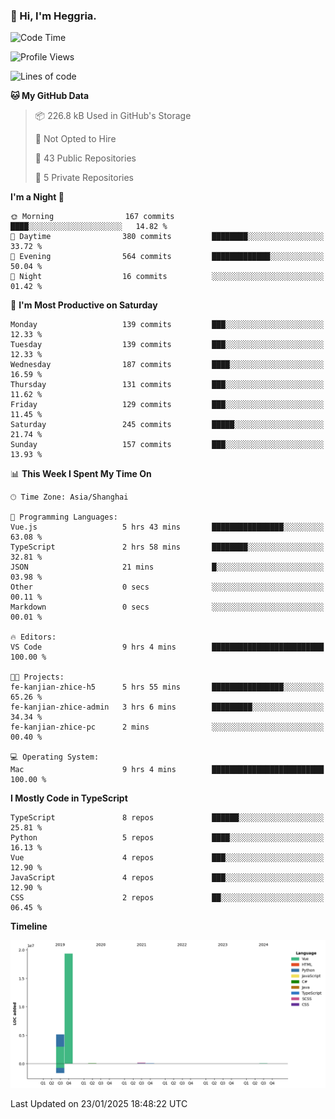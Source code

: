 ### 👋 Hi, I'm Heggria.

<!--START_SECTION:waka-->
![Code Time](http://img.shields.io/badge/Code%20Time-1%2C037%20hrs%203%20mins-blue)

![Profile Views](http://img.shields.io/badge/Profile%20Views-1-blue)

![Lines of code](https://img.shields.io/badge/From%20Hello%20World%20I%27ve%20Written-24.8%20million%20lines%20of%20code-blue)

**🐱 My GitHub Data** 

> 📦 226.8 kB Used in GitHub's Storage 
 > 
> 🚫 Not Opted to Hire
 > 
> 📜 43 Public Repositories 
 > 
> 🔑 5 Private Repositories 
 > 
**I'm a Night 🦉** 

```text
🌞 Morning                167 commits         ████░░░░░░░░░░░░░░░░░░░░░   14.82 % 
🌆 Daytime                380 commits         ████████░░░░░░░░░░░░░░░░░   33.72 % 
🌃 Evening                564 commits         █████████████░░░░░░░░░░░░   50.04 % 
🌙 Night                  16 commits          ░░░░░░░░░░░░░░░░░░░░░░░░░   01.42 % 
```
📅 **I'm Most Productive on Saturday** 

```text
Monday                   139 commits         ███░░░░░░░░░░░░░░░░░░░░░░   12.33 % 
Tuesday                  139 commits         ███░░░░░░░░░░░░░░░░░░░░░░   12.33 % 
Wednesday                187 commits         ████░░░░░░░░░░░░░░░░░░░░░   16.59 % 
Thursday                 131 commits         ███░░░░░░░░░░░░░░░░░░░░░░   11.62 % 
Friday                   129 commits         ███░░░░░░░░░░░░░░░░░░░░░░   11.45 % 
Saturday                 245 commits         █████░░░░░░░░░░░░░░░░░░░░   21.74 % 
Sunday                   157 commits         ███░░░░░░░░░░░░░░░░░░░░░░   13.93 % 
```


📊 **This Week I Spent My Time On** 

```text
🕑︎ Time Zone: Asia/Shanghai

💬 Programming Languages: 
Vue.js                   5 hrs 43 mins       ████████████████░░░░░░░░░   63.08 % 
TypeScript               2 hrs 58 mins       ████████░░░░░░░░░░░░░░░░░   32.81 % 
JSON                     21 mins             █░░░░░░░░░░░░░░░░░░░░░░░░   03.98 % 
Other                    0 secs              ░░░░░░░░░░░░░░░░░░░░░░░░░   00.11 % 
Markdown                 0 secs              ░░░░░░░░░░░░░░░░░░░░░░░░░   00.01 % 

🔥 Editors: 
VS Code                  9 hrs 4 mins        █████████████████████████   100.00 % 

🐱‍💻 Projects: 
fe-kanjian-zhice-h5      5 hrs 55 mins       ████████████████░░░░░░░░░   65.26 % 
fe-kanjian-zhice-admin   3 hrs 6 mins        █████████░░░░░░░░░░░░░░░░   34.34 % 
fe-kanjian-zhice-pc      2 mins              ░░░░░░░░░░░░░░░░░░░░░░░░░   00.40 % 

💻 Operating System: 
Mac                      9 hrs 4 mins        █████████████████████████   100.00 % 
```

**I Mostly Code in TypeScript** 

```text
TypeScript               8 repos             ██████░░░░░░░░░░░░░░░░░░░   25.81 % 
Python                   5 repos             ████░░░░░░░░░░░░░░░░░░░░░   16.13 % 
Vue                      4 repos             ███░░░░░░░░░░░░░░░░░░░░░░   12.90 % 
JavaScript               4 repos             ███░░░░░░░░░░░░░░░░░░░░░░   12.90 % 
CSS                      2 repos             ██░░░░░░░░░░░░░░░░░░░░░░░   06.45 % 
```



**Timeline**

![Lines of Code chart](https://raw.githubusercontent.com/heggria/heggria/main/assets/bar_graph.png)


 Last Updated on 23/01/2025 18:48:22 UTC
<!--END_SECTION:waka-->
